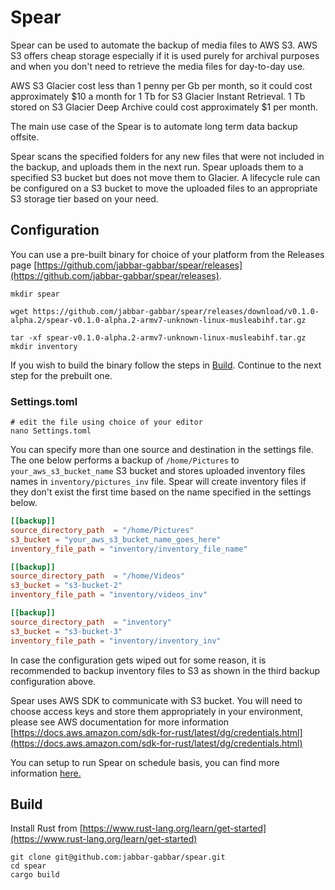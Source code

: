 # Spear

Spear can be used to automate the backup of media files to AWS S3. AWS S3 offers cheap storage especially if it is used purely for archival purposes and when you don't need to retrieve the media files for day-to-day use.

AWS S3 Glacier cost less than 1 penny per Gb per month, so it could cost approximately $10 a month for 1 Tb for S3 Glacier Instant Retrieval. 1 Tb stored on S3 Glacier Deep Archive could cost approximately $1 per month.

The main use case of the Spear is to automate long term data backup offsite.

Spear scans the specified folders for any new files that were not included in the backup, and uploads them in the next run. Spear uploads them to a specified S3 bucket but does not move them to Glacier. A lifecycle rule can be configured on a S3 bucket to move the uploaded files to an appropriate S3 storage tier based on your need.

## Configuration

You can use a pre-built binary for choice of your platform from the Releases page [https://github.com/jabbar-gabbar/spear/releases](https://github.com/jabbar-gabbar/spear/releases).

```Shell
mkdir spear

wget https://github.com/jabbar-gabbar/spear/releases/download/v0.1.0-alpha.2/spear-v0.1.0-alpha.2-armv7-unknown-linux-musleabihf.tar.gz

tar -xf spear-v0.1.0-alpha.2-armv7-unknown-linux-musleabihf.tar.gz
mkdir inventory
```

If you wish to build the binary follow the steps in [Build](#build). Continue to the next step for the prebuilt one.

### Settings.toml

```Shell
# edit the file using choice of your editor
nano Settings.toml
```

You can specify more than one source and destination in the settings file. The one below performs a backup of `/home/Pictures` to `your_aws_s3_bucket_name` S3 bucket and stores uploaded inventory files names in `inventory/pictures_inv` file. Spear will create inventory files if they don't exist the first time based on the name specified in the settings below.

```Toml
[[backup]]
source_directory_path  = "/home/Pictures"
s3_bucket = "your_aws_s3_bucket_name_goes_here"
inventory_file_path = "inventory/inventory_file_name"

[[backup]]
source_directory_path  = "/home/Videos"
s3_bucket = "s3-bucket-2"
inventory_file_path = "inventory/videos_inv"

[[backup]]
source_directory_path  = "inventory"
s3_bucket = "s3-bucket-3"
inventory_file_path = "inventory/inventory_inv"
```

In case the configuration gets wiped out for some reason, it is recommended to backup inventory files to S3 as shown in the third backup configuration above.

Spear uses AWS SDK to communicate with S3 bucket. You will need to choose access keys and store them appropriately in your environment, please see AWS documentation for more information [https://docs.aws.amazon.com/sdk-for-rust/latest/dg/credentials.html](https://docs.aws.amazon.com/sdk-for-rust/latest/dg/credentials.html)

You can setup to run Spear on schedule basis, you can find more information [here.](docs/schedule-task.md)

## Build

Install Rust from [https://www.rust-lang.org/learn/get-started](https://www.rust-lang.org/learn/get-started)

```Shell
git clone git@github.com:jabbar-gabbar/spear.git
cd spear
cargo build
```
